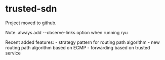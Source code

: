 # trusted-sdn
Project moved to github.

Note: always add --observe-links option when running ryu

Recent added features:
	- strategy pattern for routing path algorithm
	- new routing path algorithm based on ECMP
	- forwarding based on trusted service

